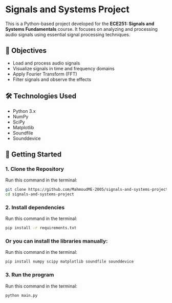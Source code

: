 # Signals and Systems Project

This is a Python-based project developed for the **ECE251: Signals and Systems Fundamentals** course. It focuses on analyzing and processing audio signals using essential signal processing techniques.

## 🎯 Objectives

- Load and process audio signals
- Visualize signals in time and frequency domains
- Apply Fourier Transform (FFT)
- Filter signals and observe the effects

## 🛠️ Technologies Used

- Python 3.x
- NumPy
- SciPy
- Matplotlib
- Soundfile
- Sounddevice

## 🚀 Getting Started

### 1. Clone the Repository

Run this command in the terminal:
```bash
git clone https://github.com/MahmoudME-2005/signals-and-systems-project.git
cd signals-and-systems-project
```
### 2. Install dependencies

Run this command in the terminal:
```bash
pip install -r requirements.txt
```
### Or you can install the libraries manually:

Run this command in the terminal:
```bash
pip install numpy scipy matplotlib soundfile sounddevice
```
### 3. Run the program

Run this command in the terminal:
```bash
python main.py
```